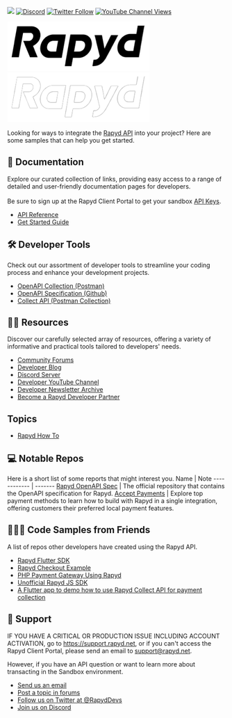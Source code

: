 
<a href='https://community.rapyd.net'><img src='https://img.shields.io/discourse/users?server=https%3A%2F%2Fcommunity.rapyd.net'></a> 
<a href='https://discord.com/invite/Sq38qzcYHv'>![Discord](https://img.shields.io/discord/930903327024238622)</a> 
<a href='https://twitter.com/rapyddevs'>![Twitter Follow](https://img.shields.io/twitter/follow/rapyddevs?style=social)</a>
<a href='https://www.youtube.com/c/RapydDevelopers/'>![YouTube Channel Views](https://img.shields.io/youtube/channel/views/UCzqD46wVaSACHkUcB3eCjLg)</a> 

![Github Light](https://github.com/Rapyd-Samples/learning-resources/blob/main/gitjhub-logo-dk%402x.png#gh-light-mode-only)
![Github Dark](https://github.com/Rapyd-Samples/learning-resources/blob/main/gitjhub-logo-light%402x.png#gh-dark-mode-only)

Looking for ways to integrate the [Rapyd API](https://rapyd.net/developers?utm_source=Github&utm_medium=referral&utm_id=Readme) into your project? Here are some samples that can help you get started. 

## 📖 Documentation
Explore our curated collection of links, providing easy access to a range of detailed and user-friendly documentation pages for developers. <br><br>Be sure to sign up at the Rapyd Client Portal to get your sandbox [API Keys](https://dashboard.rapyd.net).

 * [API Reference](https://docs.rapyd.net/en/api-reference.html)<br>
 * [Get Started Guide](https://docs.rapyd.net/en/get-started.html)<br>

## 🛠️ Developer Tools
Check out our assortment of developer tools to streamline your coding process and enhance your development projects.

 * [OpenAPI Collection (Postman)](https://www.postman.com/rapyd-dev)<br>
 * [OpenAPI Specification (Github)](https://github.com/Rapyd-Samples/RapydOpenAPI)<br>
 * [Collect API (Postman Collection)](https://app.getpostman.com/run-collection/da7a791364dd5ca5520a?utm_source=postman&utm_medium=cpc&utm_campaign=collection-use#?env[Rapyd%20Sandbox%20Environment]=W3sia2V5IjoicmFweWRfYWNjZXNzX2tleSIsInZhbHVlIjoiPGVudGVyIGFjY2VzcyBrZXkgaGVyZT4iLCJlbmFibGVkIjp0cnVlfSx7ImtleSI6InJhcHlkX3NlY3JldF9rZXkiLCJ2YWx1ZSI6IjxlbnRlciBzZWNyZXQga2V5IGhlcmU+IiwiZW5hYmxlZCI6dHJ1ZX0seyJrZXkiOiJiYXNlX3VyaSIsInZhbHVlIjoiaHR0cHM6Ly9zYW5kYm94YXBpLnJhcHlkLm5ldC92MSIsImVuYWJsZWQiOnRydWV9XQ==)

## 🫶🏼 Resources
Discover our carefully selected array of resources, offering a variety of informative and practical tools tailored to developers' needs.

* [Community Forums](https://community.rapyd.net)<br>
* [Developer Blog](https://community.rapyd.net/tag/dev-blog)
* [Discord Server](https://discord.rapyd.com)<br>
* [Developer YouTube Channel](https://www.youtube.com/channel/UCzqD46wVaSACHkUcB3eCjLg)<br>
* [Developer Newsletter Archive](https://dev.to/t/rapydnews)<br>
* [Become a Rapyd Developer Partner](https://www.rapyd.net/company/partners/developer-partner-program/)

## Topics 
* [Rapyd How To](https://github.com/topics/rapyd-how-to)

## 💻 Notable Repos
Here is a short list of some reports that might interest you. 
Name | Note 
------------ | ------- 
[Rapyd OpenAPI Spec](https://github.com/Rapyd-Samples/RapydOpenAPI) | The official repository that contains the OpenAPI specification for Rapyd. 
[Accept Payments](https://github.com/Rapyd-Samples/accept-payments ) | Explore top payment methods to learn how to build with Rapyd in a single integration, offering customers their preferred local payment features.

## 👩🏻‍💻 Code Samples from Friends
A list of repos other developers have created using the Rapyd API. 

* [Rapyd Flutter SDK](https://github.com/sbis04/rapyd_sdk_flutter?ref=flutterawesome.com)<br>
* [Rapyd Checkout Example](https://github.com/amacgregor/rapyd_checkout_example)<br>
* [PHP Payment Gateway Using Rapyd](https://github.com/Samuel-2626/php-payment-gateway-using-rapyd)<br>
* [Unofficial Rapyd JS SDK](https://github.com/domingosl/rapyd-node-sdk)<br>
* [A Flutter app to demo how to use Rapyd Collect API for payment collection](https://github.com/rexfordnyrk/donation)

## 🛟 Support
IF YOU HAVE A CRITICAL OR PRODUCTION ISSUE INCLUDING ACCOUNT ACTIVATION, go to https://support.rapyd.net, or if you can't access the Rapyd Client Portal, please send an email to support@rapyd.net.

However, if you have an API question or want to learn more about transacting in the Sandbox environment. 

* [Send us an email](mailto:community@rapyd.net)<br>
* [Post a topic in forums](https://community.rapyd.net)<br>
* [Follow us on Twitter at @RapydDevs](https://twitter.com/RapydDevs)<br>
* [Join us on Discord](https://discord.com/invite/Sq38qzcYHv)
